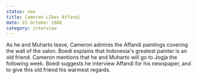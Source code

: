```yaml
---
status: new
title: Cameron LIkes Affandi
date: 15 October 1988
category: interview
---
```

As he and Muharto leave, Cameron admires the Affandi paintings covering the wall of the salon. Boedi explains that Indonesia's greatest painter is an old friend. Cameron mentions that he and Muharto will go to Jogja the following week. Boedi suggests he interview Affandi for his newspaper, and to give this old friend his warmest regards. 
